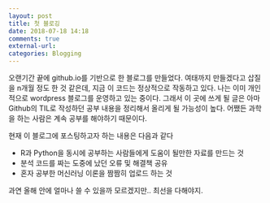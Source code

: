 ```yaml
---
layout: post
title: 첫 블로깅
date: 2018-07-18 14:18
comments: true
external-url:
categories: Blogging
---
```


오랜기간 끝에 github.io를 기반으로 한 블로그를 만들었다. 여태까지 만들겠다고 삽질을 n개월 정도 한 것 같은데, 지금 이 코드는 정상적으로 작동하고 있다. 
나는 이미 개인적으로 wordpress 블로그를 운영하고 있는 중이다. 그래서 이 곳에 쓰게 될 글은 아마 Github의 TIL로 작성하던 공부 내용을 정리해서 올리게 될 가능성이 높다. 어쨌든 과학을 하는 사람은 계속 공부를 해야하기 때문이다.

현재 이 블로그에 포스팅하고자 하는 내용은 다음과 같다

+ R과 Python을 동시에 공부하는 사람들에게 도움이 될만한 자료를 만드는 것
+ 분석 코드를 짜는 도중에 났던 오류 및 해결책 공유 
+ 혼자 공부한 머신러닝 이론을 짬짬히 업로드 하는 것 

과연 올해 안에 얼마나 쓸 수 있을까 모르겠지만.. 최선을 다해야지.
